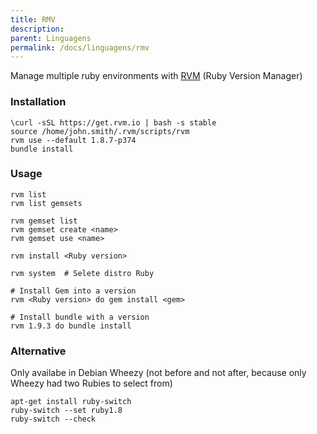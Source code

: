 ```yaml
---
title: RMV
description: 
parent: Linguagens
permalink: /docs/linguagens/rmv
---
```

Manage multiple ruby environments with [RVM](http://rvm.io) (Ruby
Version Manager)

### Installation

    \curl -sSL https://get.rvm.io | bash -s stable
    source /home/john.smith/.rvm/scripts/rvm
    rvm use --default 1.8.7-p374
    bundle install

### Usage

    rvm list
    rvm list gemsets

    rvm gemset list
    rvm gemset create <name>
    rvm gemset use <name>

    rvm install <Ruby version>

    rvm system  # Selete distro Ruby

    # Install Gem into a version
    rvm <Ruby version> do gem install <gem>

    # Install bundle with a version
    rvm 1.9.3 do bundle install

### Alternative

Only availabe in Debian Wheezy (not before and not after, because only
Wheezy had two Rubies to select from)

    apt-get install ruby-switch
    ruby-switch --set ruby1.8
    ruby-switch --check
